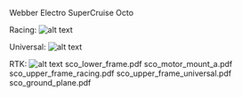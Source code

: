 Webber Electro SuperCruise Octo

Racing:
![alt text](https://github.com/imfatant/test/blob/master/supercruise_octo/racer.jpg)

Universal:
![alt text](https://github.com/imfatant/test/blob/master/supercruise_octo/universal.jpg)

RTK:
![alt text](https://github.com/imfatant/test/blob/master/supercruise_octo/rtk.jpg)
sco_lower_frame.pdf
sco_motor_mount_a.pdf
sco_upper_frame_racing.pdf
sco_upper_frame_universal.pdf
sco_ground_plane.pdf
